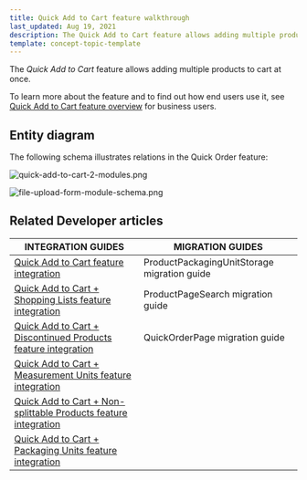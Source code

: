 ```yaml
---
title: Quick Add to Cart feature walkthrough
last_updated: Aug 19, 2021
description: The Quick Add to Cart feature allows adding multiple products to cart at once
template: concept-topic-template
---
```


The _Quick Add to Cart_ feature allows adding multiple products to cart at once.


To learn more about the feature and to find out how end users use it, see [Quick Add to Cart feature overview](/docs/scos/user/features/{{page.version}}/quick-add-to-cart-feature-overview.html) for business users.


## Entity diagram

The following schema illustrates relations  in the Quick Order feature:

<div class="width-100">

![quick-add-to-cart-2-modules.png](https://spryker.s3.eu-central-1.amazonaws.com/docs/Features/Shopping+Cart/Cart/Quick+Order/Quick+Order+Feature+Overview/quick-add-to-cart-2-modules.png)

</div>

<div class="width-100">

![file-upload-form-module-schema.png](https://spryker.s3.eu-central-1.amazonaws.com/docs/Features/Shopping+Cart/Cart/Quick+Order/Quick+Order+Feature+Overview/file-upload-form-module-schema.png)

</div>


## Related Developer articles

| INTEGRATION GUIDES  | MIGRATION GUIDES |
|---|---|
| [Quick Add to Cart feature integration](/docs/scos/dev/migration-and-integration/{{page.version}}/feature-integration-guides/quick-add-to-cart-feature-integration.html) | ProductPackagingUnitStorage migration guide |
| [Quick Add to Cart + Shopping Lists feature integration](/docs/scos/dev/migration-and-integration/{{page.version}}/feature-integration-guides/quick-add-to-cart-shopping-lists-feature-integration.html) | ProductPageSearch migration guide |
| [Quick Add to Cart + Discontinued Products feature integration](/docs/scos/dev/migration-and-integration/{{page.version}}/feature-integration-guides/quick-add-to-cart-discontinued-products-feature-integration.html) | QuickOrderPage migration guide |
| [Quick Add to Cart + Measurement Units feature integration](/docs/scos/dev/migration-and-integration/{{page.version}}/feature-integration-guides/quick-add-to-cart-measurement-units-feature-integration.html) |  |
| [Quick Add to Cart + Non-splittable Products feature integration](/docs/scos/dev/migration-and-integration/{{page.version}}/feature-integration-guides/quick-add-to-cart-non-splittable-products-feature-integration.html) |  |
| [Quick Add to Cart + Packaging Units feature integration](/docs/scos/dev/migration-and-integration/{{page.version}}/feature-integration-guides/quick-add-to-cart-packaging-units-feature-integration.html) |  |
